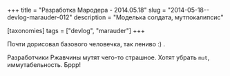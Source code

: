 +++
title = "Разработка Мародера - 2014.05.18"
slug = "2014-05-18--devlog-marauder-012"
description = "Моделька солдата, мутпокалипсис"

[taxonomies]
tags = ["devlog", "marauder"]
+++

Почти дорисовал базового человечка, так лениво :) .

Разработчики Ржавчины мутят чего-то страшное. Хотят убрать `mut`,
иммутабельность. Бррр!

